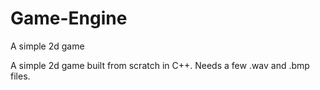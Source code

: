 # Game-Engine
A simple 2d game

A simple 2d game built from scratch in C++. Needs a few .wav and .bmp files.

